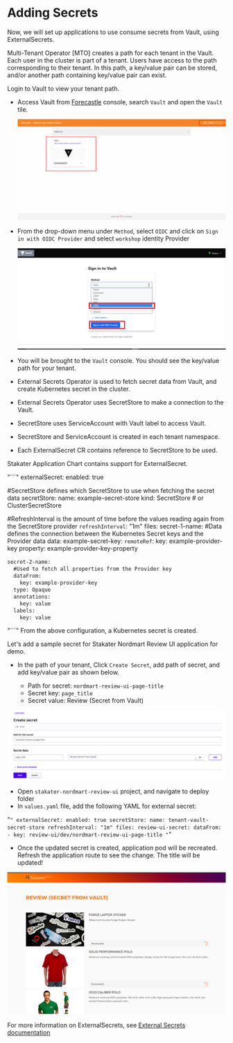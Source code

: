 # Adding Secrets

Now, we will set up applications to use consume secrets from Vault, using ExternalSecrets.

Multi-Tenant Operator [MTO] creates a path for each tenant in the Vault.
Each user in the cluster is part of a tenant.
Users have access to the path corresponding to their tenant.
In this path, a key/value pair can be stored, and/or another path containing key/value pair can exist.

Login to Vault to view your tenant path.

- Access Vault from  [Forecastle](https://forecastle-stakater-forecastle.apps.devtest.vxdqgl7u.kubeapp.cloud) console, search `Vault` and open the `Vault` tile.

    ![Forecastle-Vault](./images/forecastle-vault.png)
- From the drop-down menu under `Method`, select `OIDC` and click on `Sign in with OIDC Provider` and select `workshop` identity Provider

    ![Vault-ocic-login](./images/vault-ocic-login.png)

- You will be brought to the `Vault` console. You should see the key/value path for your tenant.
- External Secrets Operator is used to fetch secret data from Vault, and create Kubernetes secret in the cluster.
- External Secrets Operator uses SecretStore to make a connection to the Vault.
- SecretStore uses ServiceAccount with Vault label to access Vault.
- SecretStore and ServiceAccount is created in each tenant namespace.
- Each ExternalSecret CR contains reference to SecretStore to be used.

Stakater Application Chart contains support for ExternalSecret.

"```"
externalSecret:
  enabled: true

  #SecretStore defines which SecretStore to use when fetching the secret data
  secretStore:
    name: example-secret-store
    kind: SecretStore # or ClusterSecretStore  

  #RefreshInterval is the amount of time before the values reading again from the SecretStore provider
  `refreshInterval`: "1m"
  files:
    secret-1-name:
      #Data defines the connection between the Kubernetes Secret keys and the Provider data
      data:
        example-secret-key:
          `remoteRef`:
            key: example-provider-key
            property: example-provider-key-property

    secret-2-name:
      #Used to fetch all properties from the Provider key
      dataFrom:
        key: example-provider-key
      type: Opaque
      annotations:
        key: value
      labels:
        key: value
"```"
From the above configuration, a Kubernetes secret is created.

Let's add a sample secret for Stakater Nordmart Review UI application for demo.

- In the path of your tenant, Click `Create Secret`, add path of secret, and add key/value pair as shown below.

    - Path for secret: `nordmart-review-ui-page-title`
    - Secret key: `page_title`
    - Secret value: Review (Secret from Vault)

![create-secret](./images/create-secret.png)

- Open `stakater-nordmart-review-ui` project, and navigate to deploy folder
- In `values.yaml` file, add the following YAML for external secret:

"```"
  externalSecret:
    enabled: true
    secretStore:
      name: tenant-vault-secret-store
    refreshInterval: "1m"
    files:
      review-ui-secret:
        dataFrom:
        - key: review-ui/dev/nordmart-review-ui-page-title
"```"

- Once the updated secret is created, application pod will be recreated. Refresh the application route to see the change. The title will be updated!

![Review-UI](./images/ui-with-secret.png)

For more information on ExternalSecrets, see [External Secrets documentation](https://external-secrets.io/v0.8.1/introduction/overview/)

